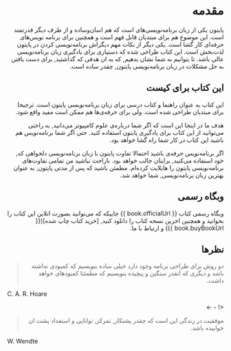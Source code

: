 <div dir=rtl>


# مقدمه

پایتون یکی از زبان برنامه‌نویسی‌های است که هم اسان‌وساده و از طرف دیگر قدرتمند است. این موضوع هم برای مبتدیان قابل فهم است و همچنین برای برنامه نویس‌های حرفه‌ای کار گشا است. یکی دیگر از نکات مهم دیگراش برنامه‌نویسی کردن در پایتون لذت‌بخش است. این کتاب طراحی شده که دستیاری برای یادگیری زبان برنامه‌نویسی عالی باشد. تا بتوانیم به شما نشان بدهیم,  که به ان هدفی که گذاشتید, برای دست یافتن به حل مشکلات در زبان برنامه‌نویسی پایتون, چقدر ساده است.

## این کتاب برای کیست

این کتاب به عنوان راهنما و کتاب درسی برای زبان‌ برنامه‌نویسی پایتون است. ترجیحا برای مبتدیان طراحی شده است. ولی برای حرفه‌ی‌ها هم ممکن است مفید واقع شود.

هدف ما در اینجا این است که اگر شما درباره‌ی علوم کامپیوتر می‌دانید, به راحتی می‌توانید از این کتاب برای یادگیری پایتون استفاده کنید. حتی اگر شما برنامه‌نویس هم باشید این کتاب در کار شما راه گشا خواهد بود.

اگر برنامه‌نویس حرفه‌ی باشید احتمالا تفاوت پایتون با زبان برنامه‌نویسی دلخواهی که, خود استفاده می‌کنید, برایتان جالب خواهد بود. ناراحت نباشید من تمامی تفاوت‌های برنامه‌نویسی پایتون را هایلایت کرده‌ام. مطمئن باشید که پس از مدتی پایتون, به عنوان بهترین زبان برنامه‌نویسی, شما خواهد شد.



## وبگاه رسمی

وبگاه رسمی کتاب  {{ book.officialUrl }} جاییکه که می‌توانید بصورت انلاین این کتاب را بخوانید و همچنین اخرین نسخه کتاب را دانلود کنید, [خرید کتاب چاپ شده]({{ book.buyBookUrl }}) و ارتباط با ما.

## نظرها 

> دو روش برای طراحی برنامه وجود دارد خیلی ساده بنویسیم که کمبودی نداشته باشد و دیگری که انقدر سنگین و پیچیده بنویسیم که مطمئنا کمبودهای خواهد داشت.
<div dir=ltr>
C. A. R. Hoare
 <div dir=rtl>

<! - ->

> موفقیت در زندگی این است که چقدر پشتکار, تمرکز, توانایی و استعداد پشت ان خوابیده باشد.
<div dir=ltr>

W. Wendte
<div dir=rtl>

